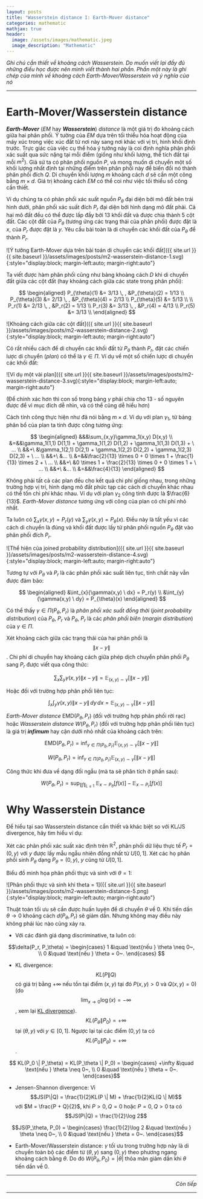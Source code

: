 ```yaml
---
layout: posts
title: "Wasserstein distance I: Earth-Mover distance"
categories: mathematic
mathjax: true
header:
  image: /assets/images/mathematic.jpeg
  image_description: "Mathematic"
---
```


*Ghi chú cần thiết về khoảng cách Wasserstein. Do muốn viết lại đầy đủ những điều học được nên mình viết thành hai 
phần. Phần một này là ghi chép của mình về khoảng cách Earth-Mover/Wasserstein và ý nghĩa của nó*

---

# Earth-Mover/Wasserstein distance

***Earth-Mover*** (*EM* hay ***Wasserstein***) *distance* là một giá trị đo khoảng cách giữa hai phân phối. 
Ý tưởng của *EM* dựa trên tối thiểu hóa hoạt động của máy xúc trong việc xúc đất từ nơi này sang nơi khác với vị trí, 
hình khối định trước. Trực giác của việc cụ thể hóa ý tưởng này là coi định nghĩa phân phối xác suất qua sức nặng tại 
mỗi điểm (giống như khối lượng, thể tích đất tại mỗi $m^2$). Giả sử ta có phân phối nguồn $P$, và mong muốn di chuyển 
một số khối lượng nhất định tại những điểm trên phân phối này để biến đổi nó thành phân phối đích $Q$. Di chuyển khối 
lượng $m$ khoảng cách $d$ sẽ cần một công bằng $m \times d$. Giá trị khoảng cách *EM* có thể coi như việc tối thiểu số 
công cần thiết.

Ví dụ chúng ta có phân phối xác suất nguồn $P_{\theta}$ đại diện bởi mô đất bên trái hình dưới, phân phối xác suất đích 
$P_r$ đại diện bởi hình dạng mô đất phải. Cả hai mô đất đều có thể được lấp đầy bởi 13 khối đất và được chia 
thành 5 cột đất. Các cột đất của $P_{\theta}$ (tương ứng các trạng thái của phân phối) được đặt là $x$, của $P_r$ được 
đặt là $y$. Yêu cầu bài toàn là di chuyển các khối đất của $P_{\theta}$ để thành $P_r$.

![Ý tưởng Earth-Mover dựa trên bài toán di chuyển các khối đất]({{ site.url }}{{ site.baseurl }}/assets/images/posts/m2-wasserstein-distance-1.svg){:style="display:block; margin-left:auto; margin-right:auto"}

Ta viết được hàm phân phối cũng như bảng khoảng cách $D$ khi di chuyển đất 
giữa các cột đất (hay khoảng cách giữa các state trong phân phối):  

$$ \begin{aligned}
P_{\theta}(1) &= 3/13 \, , &P_{\theta}(2) = 1/13 \\
P_{\theta}(3) &= 2/13 \, , &P_{\theta}(4) = 2/13 \\
P_{\theta}(5) &= 5/13 \\
\\
P_r(1) &= 2/13 \, , &P_r(2) = 1/13 \\
P_r(3) &= 3/13 \, , &P_r(4) = 4/13 \\
P_r(5) &= 3/13 \\
\end{aligned} $$

![Khoảng cách giữa các cột đất]({{ site.url }}{{ site.baseurl }}/assets/images/posts/m2-wasserstein-distance-2.svg){:style="display:block; margin-left:auto; margin-right:auto"}

Có rất nhiều cách để di chuyển các khối đất từ $P_{\theta}$ thành $P_r$, đặt các chiến lược di chuyển (*plan*) có thể 
là $\gamma \in \Pi$. Ví dụ về một số chiến lược di chuyển các khối đất:

![Ví dụ một vài plan]({{ site.url }}{{ site.baseurl }}/assets/images/posts/m2-wasserstein-distance-3.svg){:style="display:block; margin-left:auto; margin-right:auto"}

(Để chính xác hơn thì con số trong bảng $\gamma$ phải chia cho 13 - số nguyên được để vì mục đích dễ nhìn, và có thể 
cũng dễ hiểu hơn)

Cách tính công thực hiện như đã nói bằng $m \times d$. Ví dụ với plan ${\gamma}_1$, từ bảng phân bổ của plan ta tính được 
công tương ứng:

$$ \begin{aligned}
&&&\sum_{x,y}\gamma_1(x,y) D(x,y) \\
&=&&\gamma_1(1,1) D(1,1) + \gamma_1(1,2) D(1,2) + \gamma_1(1,3) D(1,3) + \ ... \\
&&+\ &\gamma_1(2,1) D(2,1) + \gamma_1(2,2) D(2,2) + \gamma_1(2,3) D(2,3) +  \ ... \\
&&+\ &... \\
&=&&\frac{2}{13} \times 0 + 0 \times 1 + \frac{1}{13} \times 2 + \ ... \\
&&+\ &0 \times 1 + \frac{2}{13} \times 0 + 0 \times 1 + \ ... \\
&&+\ &... \\
&=&&\frac{4}{13}
\end{aligned} $$

Không phải tất cả các plan đều cho kết quả chi phí giống nhau, trong những trường hợp vị trí, hình dạng mô đất phức 
tạp các cách di chuyển khác nhau có thể tốn chi phí khác nhau. Ví dụ với plan ${\gamma}_2$ công tính được là $\frac{6}{13}$. 
*Earth-Mover distance* tương ứng với công của plan có chi phí nhỏ 
nhất.

Ta luôn có $\sum_x \gamma(x,y) = P_r(y)$ và $\sum_y \gamma(x,y) = P_{\theta}(x)$. Điều này là tất yếu vì các cách 
di chuyển là đúng và khối đất được lấy từ phân phối nguồn $P_{\theta}$ đặt vào phân phối đích $P_r$.

![Thể hiện của joined probability distribution]({{ site.url }}{{ site.baseurl }}/assets/images/posts/m2-wasserstein-distance-4.svg){:style="display:block; margin-left:auto; margin-right:auto"}

Tương tự với $P_{\theta}$ và $P_r$ là các phân phối xác suất liên tục, tính chất này vẫn được đảm bảo:

$$ \begin{aligned} 
&\int_{x}{\gamma(x,y) \ dx} = P_r(y) \\
&\int_{y}{\gamma(x,y) \ dy} = P_{\theta}(x)
\end{aligned} $$

Có thể thấy $\gamma \in \Pi(P_{\theta},P_r)$ là *phân phối xác suất đồng thời* (*joint probability distribution*) của 
$P_{\theta}$, $P_r$ và $P_{\theta}$, $P_r$ là các *phân phối biên* (*margin distribution*) của $\gamma \in \Pi$.

Xét khoảng cách giữa các trạng thái của hai phân phối là $$\|x - y\|$$. Chi phí di chuyển hay khoảng cách giữa phép dịch 
chuyển phân phối $P_{\theta}$ sang $P_r$  được viết qua công thức:

$$\sum_x \sum_y \gamma(x,y) \| x - y \| = \mathbb{E}_{(x,y) \sim \gamma}\big[\|x - y\|\big]$$

Hoặc đối với trường hợp phân phối liên tục:

$$\int_x \int_y \gamma(x,y) \| x - y \| \,dy\,dx = \mathbb{E}_{(x,y) \sim \gamma}\big[\|x - y\|\big]$$

*Earth-Mover distance* $\mathrm{EMD}(P_{\theta}, P_r)$ (đối với trường hợp phân phối rời rạc) hoặc *Wasserstein distance* 
$W(P_{\theta}, P_r)$ (đối với trường hợp phân phối liên tục) là giá trị ***infimum*** hay cận dưới nhỏ nhất của khoảng 
cách trên:

$$ \mathrm{EMD}(P_{\theta}, P_r) = \inf_{\gamma \in \Pi(P_{\theta}, P_r)} \mathbb{E}_{(x,y) \sim \gamma}\big[\|x - y\|\big] $$

$$ W(P_{\theta}, P_r) = \inf_{\gamma \in \Pi(P_{\theta}, P_r)} \mathbb{E}_{(x,y) \sim \gamma}\big[\|x - y\|\big] $$

Công thức khi đưa về dạng đối ngẫu (mà ta sẽ phân tích ở phần sau):

$$ W(P_\theta, P_r) = \sup_{\lVert f \lVert_{L \leq 1}} \ \mathbb{E}_{x \sim P_{\theta}}[f(x)] - \mathbb{E}_{x \sim P_r}[f(x)] $$

# Why Wasserstein Distance

Để hiểu tại sao Wasserstein distance cần thiết và khác biệt so với KL/JS divergence, hãy tìm hiểu ví dụ:

Xét các phân phối xác suất xác định trên $\mathbb{R}^2$, phân phối dữ liệu thực tế $P_r=(0, y)$ với $y$ được lấy mẫu 
ngẫu nhiên đồng nhất từ $U[0, 1]$. Xét các họ phân phối sinh $P_{\theta}$ dạng $P_{\theta}=(0, y)$, $y$ cũng từ $U[0, 1]$.

Biểu đồ minh họa phân phối thực và sinh với $\theta = 1$:

![Phân phối thực và sinh khi theta = 1]({{ site.url }}{{ site.baseurl }}/assets/images/posts/m2-wasserstein-distance-5.png){:style="display:block; margin-left:auto; margin-right:auto"}

Thuật toán tối ưu sẽ cần được huấn luyện để di chuyển $\theta$ về $0$. Khi tiến dần $\theta \to 0$ khoảng cách 
$d(P_\theta, P_r)$ sẽ giảm dần. Nhưng không may điều này không phải lúc nào cũng xảy ra.

- Với các đánh giá dạng discriminative, ta luôn có:

$$\delta(P_r, P_\theta) =
  \begin{cases}
    1 &\quad \text{nếu } \theta \neq 0~, \\
    0 &\quad \text{nếu } \theta = 0~.
  \end{cases}
$$

- KL divergence: $$KL(P\|Q)$$ có giá trị bằng $+\infty$ nếu tồn tại điểm $(x, y)$ tại đó $P(x,y) > 0$ và $Q(x,y)=0$) (do
  $$ \lim_{x \to 0} \log (x) = -\infty$$, xem lại [KL divergence](https://longmoc.github.io/mathematic/mathematic-1-ce-kld-jsd/)). 
  $$KL(P_{\theta}\|P_0)=+\infty$$ tại $(\theta, y)$ với $y \in [0,1]$. 
  Ngược lại tại các điểm $(0, y)$ ta có $$KL(P_0\|P_{\theta})=+\infty$$.
  
$$ KL(P_0 \| P_\theta) = KL(P_\theta \| P_0) =
  \begin{cases}
    +\infty &\quad \text{nếu } \theta \neq 0~, \\
    0 &\quad \text{nếu } \theta = 0~.
  \end{cases}$$
  
- Jensen-Shannon divergence: Vì $$JS(P\|Q) = \frac{1}{2}KL(P \| M) + \frac{1}{2}KL(Q \| M)$$ với $M = \frac{P + Q}{2}$, 
  khi $P>0, Q=0$ hoặc $P=0, Q>0$ ta có $$JS(P\|Q) = \frac{1}{2}\log 2$$
  
$$JS(P_\theta, P_0) =
  \begin{cases}
    \frac{1}{2}\log 2 &\quad \text{nếu } \theta \neq 0~, \\
    0 &\quad \text{nếu } \theta = 0~.
  \end{cases}$$

- Earth-Mover/Wasserstein distance: $\gamma$ tối ưu trong trường hợp này là di chuyển toàn bộ các điểm từ $(\theta, y)$ 
sang $(0, y)$ theo phương ngang khoảng cách bằng $\theta$. Do đó $W(P_{\theta}, P_0) = |\theta|$ thỏa mãn giảm dần khi 
  $\theta$ tiến dần về $0$.
  

---

<div align="right"><i>Còn tiếp</i></div> 

---